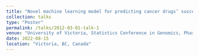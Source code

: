 ```yaml
---
title: "Novel machine learning model for predicting cancer drugs’ susceptibilities and discovering novel treatments."
collection: talks
type: "Poster"
permalink: /talks/2012-03-01-talk-1
venue: "University of Victoria, Statistics Conference in Genomics, Pharmaceutical Science, and Health Data Science"
date: 2022-08-15
location: "Victoria, BC, Canada"
---
```


